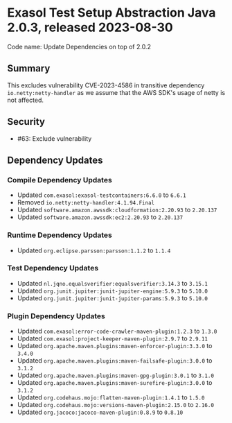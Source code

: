 # Exasol Test Setup Abstraction Java 2.0.3, released 2023-08-30

Code name: Update Dependencies on top of 2.0.2

## Summary

This excludes vulnerability CVE-2023-4586 in transitive dependency `io.netty:netty-handler` as we assume that the AWS SDK's usage of netty is not affected.

## Security

* #63: Exclude vulnerability

## Dependency Updates

### Compile Dependency Updates

* Updated `com.exasol:exasol-testcontainers:6.6.0` to `6.6.1`
* Removed `io.netty:netty-handler:4.1.94.Final`
* Updated `software.amazon.awssdk:cloudformation:2.20.93` to `2.20.137`
* Updated `software.amazon.awssdk:ec2:2.20.93` to `2.20.137`

### Runtime Dependency Updates

* Updated `org.eclipse.parsson:parsson:1.1.2` to `1.1.4`

### Test Dependency Updates

* Updated `nl.jqno.equalsverifier:equalsverifier:3.14.3` to `3.15.1`
* Updated `org.junit.jupiter:junit-jupiter-engine:5.9.3` to `5.10.0`
* Updated `org.junit.jupiter:junit-jupiter-params:5.9.3` to `5.10.0`

### Plugin Dependency Updates

* Updated `com.exasol:error-code-crawler-maven-plugin:1.2.3` to `1.3.0`
* Updated `com.exasol:project-keeper-maven-plugin:2.9.7` to `2.9.11`
* Updated `org.apache.maven.plugins:maven-enforcer-plugin:3.3.0` to `3.4.0`
* Updated `org.apache.maven.plugins:maven-failsafe-plugin:3.0.0` to `3.1.2`
* Updated `org.apache.maven.plugins:maven-gpg-plugin:3.0.1` to `3.1.0`
* Updated `org.apache.maven.plugins:maven-surefire-plugin:3.0.0` to `3.1.2`
* Updated `org.codehaus.mojo:flatten-maven-plugin:1.4.1` to `1.5.0`
* Updated `org.codehaus.mojo:versions-maven-plugin:2.15.0` to `2.16.0`
* Updated `org.jacoco:jacoco-maven-plugin:0.8.9` to `0.8.10`
